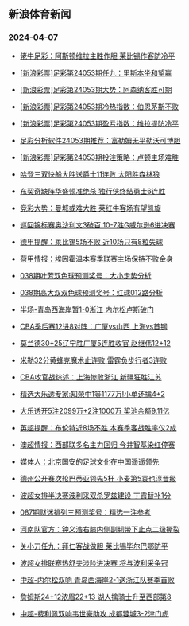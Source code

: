 ## 新浪体育新闻 
### 2024-04-07

+ [佬牛足彩：阿斯顿维拉主胜作胆 莱比锡作客防冷平](https://sports.sina.com.cn/l/2024-04-06/doc-inaqwqhq2598339.shtml)

+ [[新浪彩票]足彩第24053期任九：里斯本坐和望赢](https://sports.sina.com.cn/l/2024-04-06/doc-inaqvxkw2942813.shtml)

+ [[新浪彩票]足彩第24053期大势：阿森纳客胜可期](https://sports.sina.com.cn/l/2024-04-06/doc-inaqvxkx9718968.shtml)

+ [[新浪彩票]足彩第24053期冷热指数：伯恩茅斯不败](https://sports.sina.com.cn/l/2024-04-06/doc-inaqvxkw2943292.shtml)

+ [[新浪彩票]足彩第24053期盈亏指数：维拉提防冷平](https://sports.sina.com.cn/l/2024-04-06/doc-inaqvxkx9719521.shtml)

+ [足彩分析软件24053期推荐：富勒姆无平勒沃可博胆](https://sports.sina.com.cn/l/2024-04-06/doc-inaqvxkw2943449.shtml)

+ [[新浪彩票]足彩第24053期投注策略：卢顿主场难胜](https://sports.sina.com.cn/l/2024-04-06/doc-inaqvxkz8866306.shtml)

+ [哈登三双快船大胜送爵士11连败 太阳胜森林狼](https://sports.sina.com.cn/basketball/nba/2024-04-06/doc-inaqwiyt9500596.shtml)

+ [东契奇缺阵华盛顿准绝杀 独行侠终结勇士6连胜](https://sports.sina.com.cn/basketball/nba/2024-04-06/doc-inaqwcsu2839474.shtml)

+ [竞彩大势：曼城或难大胜 莱红牛客场有望凯旋](https://sports.sina.com.cn/l/2024-04-06/doc-inaqvxkw2943518.shtml)

+ [巡回锦标赛奥沙利文3破百 10-7胜G威尔逊6进决赛](https://sports.sina.com.cn/others/snooker/2024-04-06/doc-inaqwiyw7633859.shtml)

+ [德甲提醒：莱比锡5场不败 近10场只有8粒失球](https://sports.sina.com.cn/l/2024-04-06/doc-inaqvxkw2947276.shtml)

+ [荷甲情报：埃因霍温本赛季联赛主场保持不败金身](https://sports.sina.com.cn/l/2024-04-06/doc-inaqwcsv9616345.shtml)

+ [038期叶芳双色球预测奖号：大小走势分析](https://sports.sina.com.cn/l/2024-04-06/doc-inaqwcsv9611074.shtml)

+ [038期高大双双色球预测奖号：红球012路分析](https://sports.sina.com.cn/l/2024-04-06/doc-inaqwcsv9610675.shtml)

+ [半场-青岛西海岸暂1-0浙江 内尔松卢斯破门](https://sports.sina.com.cn/china/j/2024-04-06/doc-inaqxfen7180329.shtml)

+ [CBA季后赛12进8对阵：广厦vs山西 上海vs首钢](https://sports.sina.com.cn/basketball/cba/2024-04-06/doc-inaqxfeq9374222.shtml)

+ [莫兰德30+25辽宁胜广厦5连胜收官 赵继伟12+12](https://sports.sina.com.cn/basketball/cba/2024-04-06/doc-inaqxfeq9369224.shtml)

+ [米勒32分黄蜂克魔术止连败 雷霆负步行者3连败](https://sports.sina.com.cn/basketball/nba/2024-04-06/doc-inaqwcsv9611816.shtml)

+ [CBA收官战综述：上海惨败浙江 新疆狂胜江苏](https://sports.sina.com.cn/basketball/cba/2024-04-06/doc-inaqxfes6148116.shtml)

+ [精选大乐透专家:知荣中1等1177万!小单还擒4+2](https://sports.sina.com.cn/l/2024-04-06/doc-inaqwiyw7633222.shtml)

+ [大乐透开5注2099万+2注1000万 奖池余额9.11亿](https://sports.sina.com.cn/l/2024-04-06/doc-inaqxfes6150478.shtml)

+ [英超提醒：布伦特近8场不胜 本赛季客战胜率仅2成](https://sports.sina.com.cn/l/2024-04-06/doc-inaqvxkx9723349.shtml)

+ [澳超情报：西部联多名主力回归 今井智基染红停赛](https://sports.sina.com.cn/l/2024-04-06/doc-inaqvxma7868868.shtml)

+ [媒体人：北京国安的足球文化在中国遥遥领先](https://sports.sina.com.cn/china/j/2024-04-06/doc-inaqxfes6149922.shtml)

+ [德州公开赛次轮巴蒂亚领先5杆 小麦第5袁也淳晋级](https://sports.sina.com.cn/golf/pgatour/2024-04-06/doc-inaqwuqp9263073.shtml)

+ [波超女排半决赛波利采双杀罗兹建设 丁霞替补1分](https://sports.sina.com.cn/others/volleyball/2024-04-06/doc-inaqvxkx9715702.shtml)

+ [087期财迷排列三预测奖号：精选一注参考](https://sports.sina.com.cn/l/2024-04-06/doc-inaqwcsx8754780.shtml)

+ [河南队官方：钟义浩右膝内侧副韧带下止点二级撕裂](https://sports.sina.com.cn/china/j/2024-04-06/doc-inaqxfen7184249.shtml)

+ [关小刀任九：拜仁客战做胆 莱比锡毕尔巴鄂防平](https://sports.sina.com.cn/l/2024-04-06/doc-inaqxmni8071728.shtml)

+ [波超女排联赛热舒夫涉险进决赛 将与波利采争冠](https://sports.sina.com.cn/others/volleyball/2024-04-06/doc-inaqvxkz8864478.shtml)

+ [中超-内尔松双响 青岛西海岸2-1送浙江队赛季首败](https://sports.sina.com.cn/china/j/2024-04-06/doc-inaqxfem8191505.shtml)

+ [詹姆斯24+12浓眉22+13 湖人擒骑士升至西部第8](https://sports.sina.com.cn/basketball/nba/2024-04-07/doc-inaqyaiz7712733.shtml)

+ [中超-费利佩双响韦世豪助攻 成都蓉城3-2津门虎](https://sports.sina.com.cn/china/j/2024-04-06/doc-inaqwywq7305151.shtml)


